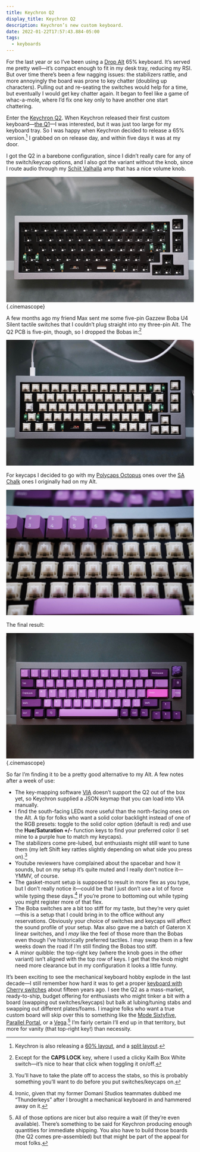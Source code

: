 ```yaml
---
title: Keychron Q2
display_title: Keychron Q2
description: Keychron’s new custom keyboard.
date: 2022-01-22T17:57:43.884-05:00
tags:
  - keyboards
---
```


For the last year or so I’ve been using a [Drop Alt](/posts/drop-alt-a-keyboard-makeover/) 65% keyboard. It’s served me pretty well—it’s compact enough to fit in my desk tray, reducing my RSI. But over time there’s been a few nagging issues: the stabilizers rattle, and more annoyingly the board was prone to key chatter (doubling up characters). Pulling out and re-seating the switches would help for a time, but eventually I would get key chatter again. It began to feel like a game of whac-a-mole, where I’d fix one key only to have another one start chattering.

Enter the [Keychron Q2](https://www.keychron.com/collections/custom-keyboards/products/keychron-q2-qmk-custom-mechanical-keyboard). When Keychron released their first custom keyboard—[the Q1](https://www.keychron.com/collections/custom-keyboards/products/keychron-q1)—I was interested, but it was just too large for my keyboard tray. So I was happy when Keychron decided to release a 65% version.[^1] I grabbed on on release day, and within five days it was at my door.

I got the Q2 in a barebone configuration, since I didn’t really care for any of the switch/keycap options, and I also got the variant without the knob, since I route audio through my [Schiit Valhalla](https://www.schiit.com/products/valhalla-1) amp that has a nice volume knob.

![A top-down shot of a grey 65% keyboard with no keycaps or switches.](keychron-q2-1.jpg "The bare board"){.cinemascope}

A few months ago my friend Max sent me some five-pin Gazzew Boba U4 Silent tactile switches that I couldn’t plug straight into my three-pin Alt. The Q2 PCB is five-pin, though, so I dropped the Bobas in:[^2]

![A top-down shot of a grey 65% keyboard white keyswitches.](keychron-q2-2.jpg "Boba switches installed")

For keycaps I decided to go with my [Polycaps Octopus](/posts/polycaps-octopus-keycaps/) ones over the [SA Chalk](/posts/drop-alt-a-keyboard-makeover/) ones I originally had on my Alt.

![A close-up shot of keycaps being installed on a keyboard.](keychron-q2-3.jpg "Polycaps Octopus keycaps going on")

The final result:

![A top-down shot of a grey 65% keyboard white keyswitches.](keychron-q2-4.jpg "Fully built"){.cinemascope}

So far I’m finding it to be a pretty good alternative to my Alt. A few notes after a week of use:

* The key-mapping software [VIA](https://caniusevia.com) doesn’t support the Q2 out of the box yet, so Keychron supplied a JSON keymap that you can load into VIA manually.
* I find the south-facing LEDs more useful than the north-facing ones on the Alt. A tip for folks who want a solid color backlight instead of one of the RGB presets: toggle to the solid color option (default is red) and use the **Hue/Saturation +/-** function keys to find your preferred color (I set mine to a purple hue to match my keycaps). 
* The stabilizers come pre-lubed, but enthusiasts might still want to tune them (my left Shift key rattles slightly depending on what side you press on).[^3]
* Youtube reviewers have complained about the spacebar and how it sounds, but on my setup it’s quite muted and I really don’t notice it—YMMV, of course. 
* The gasket-mount setup is supposed to result in more flex as you type, but I don’t really notice it—could be that I just don’t use a lot of force while typing these days.[^4] If you’re prone to bottoming out while typing you might register more of that flex. 
* The Boba switches are a bit too stiff for my taste, but they’re very quiet—this is a setup that I could bring in to the office without any reservations. Obviously your choice of switches and keycaps will affect the sound profile of your setup. Max also gave me a batch of Gateron X linear switches, and I *may* like the feel of those more than the Bobas even though I’ve historically preferred tactiles. I may swap them in a few weeks down the road if I’m still finding the Bobas too stiff.
* A minor quibble: the top-right key (where the knob goes in the other variant) isn’t aligned with the top row of keys. I get that the knob might need more clearance but in my configuration it looks a little funny.

It’s been exciting to see the mechanical keyboard hobby explode in the last decade—I still remember how hard it was to get a proper [keyboard with Cherry switches](/posts/filco-majestouch/) about fifteen years ago. I see the Q2 as a mass-market, ready-to-ship, budget offering for enthusiasts who might tinker a bit with a board (swapping out switches/keycaps) but balk at lubing/tuning stabs and swapping out different plates/foams. I imagine folks who want a true custom board will skip over this to something like the [Mode Sixtyfive](https://shop.modedesigns.com/collections/keyboards/products/sixtyfive), [Parallel Portal](https://parallel.limited/pages/portal-1), or a [Vega](https://ai03.com/projects/vega).[^5] I’m fairly certain I’ll end up in that territory, but more for vanity (that top-right key!) than necessity.

[^1]: Keychron is also releasing a [60% layout](https://nextrift.com/keychron-q4-60-keyboard-coming-q1-2022-from-149/), and a [split layout](https://nextrift.com/keychron-q9-product-page-live-split-keyboard-from-149/).

[^2]: Except for the **CAPS LOCK** key, where I used a clicky Kailh Box White switch—it’s nice to hear that click when toggling it on/off.

[^3]: You’ll have to take the plate off to access the stabs, so this is probably something you’ll want to do before you put switches/keycaps on.

[^4]: Ironic, given that my former Domani Studios teammates dubbed me “Thunderkeys” after I brought a mechanical keyboard in and hammered away on it.

[^5]: All of those options are nicer but also require a wait (if they’re even available). There’s something to be said for Keychron producing enough quantities for immediate shipping. You also have to build those boards (the Q2 comes pre-assembled) but that might be part of the appeal for most folks.

